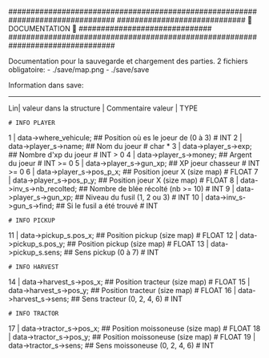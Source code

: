 ################################################################################
############################# 📁 DOCUMENTATION 📁 ##############################
################################################################################


Documentation pour la sauvegarde et chargement des parties.
  2 fichiers obligatoire:
    - ./save/map.png
    - ./save/save


Information dans save:
________________________________________________________________________________
Lin| valeur dans la structure   | Commentaire valeur                  | TYPE

    # INFO PLAYER
1  | data->where_vehicule;      ## Position où es le joeur de (0 à 3) # INT
2  | data->player_s->name;      ## Nom du joeur                       # char *
3  | data->player_s->exp;       ## Nombre d'xp du joeur               # INT > 0
4  | data->player_s->money;     ## Argent du joeur                    # INT >= 0
5  | data->player_s->gun_xp;    ## XP joeur chasseur                  # INT >= 0
6  | data->player_s->pos_p_x;   ## Position joeur X (size map)        # FLOAT
7  | data->player_s->pos_p_y;   ## Position joeur X (size map)        # FLOAT
8  | data->inv_s->nb_recolted;  ## Nombre de blée récolté (nb >= 10)  # INT
9  | data->player_s->gun_xp;    ## Niveau du fusil (1, 2 ou 3)        # INT
10 | data->inv_s->gun_s->find;  ## Si le fusil a été trouvé           # INT


    # INFO PICKUP
11 | data->pickup_s.pos_x;     ## Position pickup (size map)         # FLOAT
12 | data->pickup_s.pos_y;     ## Position pickup (size map)         # FLOAT
13 | data->pickup_s.sens;      ## Sens pickup (0 à 7)                # INT

    # INFO HARVEST
14 | data->harvest_s->pos_x;    ## Position tracteur (size map)       # FLOAT
15 | data->harvest_s->pos_y;    ## Position tracteur (size map)       # FLOAT
16 | data->harvest_s->sens;      ## Sens tracteur (0, 2, 4, 6)        # INT

    # INFO TRACTOR
17 | data->tractor_s->pos_x;    ## Position moissoneuse (size map)    # FLOAT
18 | data->tractor_s->pos_y;    ## Position moissoneuse (size map)    # FLOAT
19 | data->tractor_s->sens;     ## Sens moissoneuse (0, 2, 4, 6)      # INT
